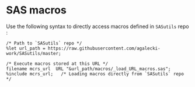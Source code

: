 # SAS macros


Use the following syntax to directly access macros defined in `SASutils` repo :

```
/* Path to `SASutils` repo */
%let url_path = https://raw.githubusercontent.com/agalecki-work/SASutils/master;

/* Execute macros stored at this URL */
filename mcrs_url  URL "&url_path/macros/_load_URL_macros.sas";
%include mcrs_url;   /* Loading macros directly from `SASutils` repo */

```

